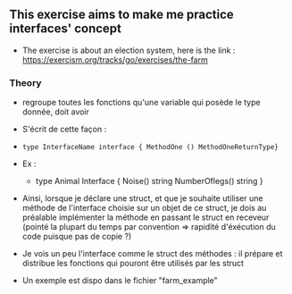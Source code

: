 ## This exercise aims to make me practice interfaces' concept
- The exercise is about an election system, here is the link : https://exercism.org/tracks/go/exercises/the-farm

### Theory 
- regroupe toutes les fonctions qu'une variable qui posède le type donnée, doit avoir 
- S'écrit de cette façon : 
- `type InterfaceName interface { MethodOne () MethodOneReturnType}`
- Ex : 
    - type Animal Interface {
        Noise() string
        NumberOflegs() string
    }
- Ainsi, lorsque je déclare une struct, et que je souhaite utiliser une méthode de l'interface choisie sur un objet de ce struct, je dois au préalable implémenter la méthode en passant le struct en receveur (pointé la plupart du temps par convention => rapidité d'éxécution du code puisque pas de copie ?)

- Je vois un peu l'interface comme le struct des méthodes : il prépare et distribue les fonctions qui pouront être utilisés par les struct
- Un exemple est dispo dans le fichier "farm_example"

